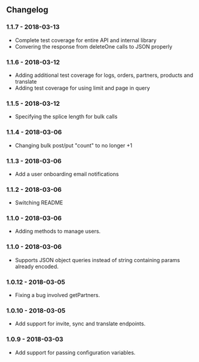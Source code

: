 ## Changelog

### 1.1.7 - 2018-03-13
* Complete test coverage for entire API and internal library
* Convering the response from deleteOne calls to JSON properly

### 1.1.6 - 2018-03-12
* Adding additional test coverage for logs, orders, partners, products and translate
* Adding test coverage for using limit and page in query

### 1.1.5 - 2018-03-12
* Specifying the splice length for bulk calls

### 1.1.4 - 2018-03-06
* Changing bulk post/put "count" to no longer +1

### 1.1.3 - 2018-03-06
* Add a user onboarding email notifications

### 1.1.2 - 2018-03-06
* Switching README

### 1.1.0 - 2018-03-06
* Adding methods to manage users.

### 1.1.0 - 2018-03-06
* Supports JSON object queries instead of string containing params already encoded.

### 1.0.12 - 2018-03-05
* Fixing a bug involved getPartners.

### 1.0.10 - 2018-03-05
* Add support for invite, sync and translate endpoints.

### 1.0.9 - 2018-03-03
* Add support for passing configuration variables. 